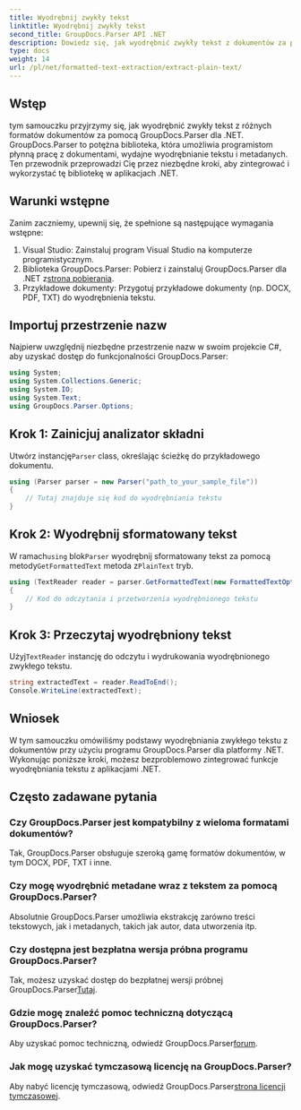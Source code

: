 ```yaml
---
title: Wyodrębnij zwykły tekst
linktitle: Wyodrębnij zwykły tekst
second_title: GroupDocs.Parser API .NET
description: Dowiedz się, jak wyodrębnić zwykły tekst z dokumentów za pomocą GroupDocs.Parser dla .NET. Proste kroki integracji wyodrębniania tekstu z aplikacjami.
type: docs
weight: 14
url: /pl/net/formatted-text-extraction/extract-plain-text/
---
```

## Wstęp
tym samouczku przyjrzymy się, jak wyodrębnić zwykły tekst z różnych formatów dokumentów za pomocą GroupDocs.Parser dla .NET. GroupDocs.Parser to potężna biblioteka, która umożliwia programistom płynną pracę z dokumentami, wydajne wyodrębnianie tekstu i metadanych. Ten przewodnik przeprowadzi Cię przez niezbędne kroki, aby zintegrować i wykorzystać tę bibliotekę w aplikacjach .NET.
## Warunki wstępne
Zanim zaczniemy, upewnij się, że spełnione są następujące wymagania wstępne:
1. Visual Studio: Zainstaluj program Visual Studio na komputerze programistycznym.
2.  Biblioteka GroupDocs.Parser: Pobierz i zainstaluj GroupDocs.Parser dla .NET z[strona pobierania](https://releases.groupdocs.com/parser/net/).
3. Przykładowe dokumenty: Przygotuj przykładowe dokumenty (np. DOCX, PDF, TXT) do wyodrębnienia tekstu.

## Importuj przestrzenie nazw
Najpierw uwzględnij niezbędne przestrzenie nazw w swoim projekcie C#, aby uzyskać dostęp do funkcjonalności GroupDocs.Parser:
```csharp
using System;
using System.Collections.Generic;
using System.IO;
using System.Text;
using GroupDocs.Parser.Options;
```
## Krok 1: Zainicjuj analizator składni
 Utwórz instancję`Parser` class, określając ścieżkę do przykładowego dokumentu.
```csharp
using (Parser parser = new Parser("path_to_your_sample_file"))
{
    // Tutaj znajduje się kod do wyodrębniania tekstu
}
```
## Krok 2: Wyodrębnij sformatowany tekst
 W ramach`using` blok`Parser` wyodrębnij sformatowany tekst za pomocą metody`GetFormattedText` metoda z`PlainText` tryb.
```csharp
using (TextReader reader = parser.GetFormattedText(new FormattedTextOptions(FormattedTextMode.PlainText)))
{
    // Kod do odczytania i przetworzenia wyodrębnionego tekstu
}
```
## Krok 3: Przeczytaj wyodrębniony tekst
 Użyj`TextReader` instancję do odczytu i wydrukowania wyodrębnionego zwykłego tekstu.
```csharp
string extractedText = reader.ReadToEnd();
Console.WriteLine(extractedText);
```

## Wniosek
W tym samouczku omówiliśmy podstawy wyodrębniania zwykłego tekstu z dokumentów przy użyciu programu GroupDocs.Parser dla platformy .NET. Wykonując poniższe kroki, możesz bezproblemowo zintegrować funkcje wyodrębniania tekstu z aplikacjami .NET.

## Często zadawane pytania
### Czy GroupDocs.Parser jest kompatybilny z wieloma formatami dokumentów?
Tak, GroupDocs.Parser obsługuje szeroką gamę formatów dokumentów, w tym DOCX, PDF, TXT i inne.
### Czy mogę wyodrębnić metadane wraz z tekstem za pomocą GroupDocs.Parser?
Absolutnie GroupDocs.Parser umożliwia ekstrakcję zarówno treści tekstowych, jak i metadanych, takich jak autor, data utworzenia itp.
### Czy dostępna jest bezpłatna wersja próbna programu GroupDocs.Parser?
 Tak, możesz uzyskać dostęp do bezpłatnej wersji próbnej GroupDocs.Parser[Tutaj](https://releases.groupdocs.com/).
### Gdzie mogę znaleźć pomoc techniczną dotyczącą GroupDocs.Parser?
 Aby uzyskać pomoc techniczną, odwiedź GroupDocs.Parser[forum](https://forum.groupdocs.com/c/parser/17).
### Jak mogę uzyskać tymczasową licencję na GroupDocs.Parser?
 Aby nabyć licencję tymczasową, odwiedź GroupDocs.Parser[strona licencji tymczasowej](https://purchase.groupdocs.com/temporary-license/).